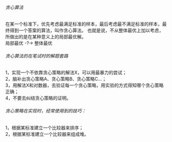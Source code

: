 ###### 贪心算法
在某一个标准下，优先考虑最满足标准的样本，最后考虑最不满足标准的样本，最终得到一个答案的算法，叫作贪心算法。
也就是说，不从整体最优上加以考虑，所做出的是在某种意义上的局部最优解。  
局部最优 -?-> 整体最优  
###### 贪心算法的在笔试时的解题套路
1，实现一个不依靠贪心策略的解法X，可以用最暴力的尝试；  
2，脑补出贪心策略A、贪心策略B、贪心策略C...；  
3，用解法X和对数器，去验证每一个贪心策略，用实验的方式得知哪个贪心策略正确；  
4，不要去纠结贪心策略的证明。  
###### 贪心策略在实现时，经常使用到的技巧：
1，根据某标准建立一个比较器来排序；  
2，根据某标准建立一个比较器来组成堆。  
